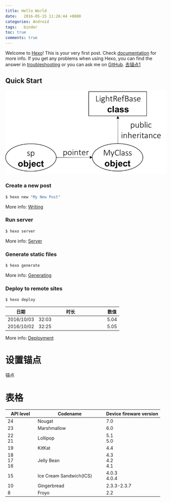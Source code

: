 ```yaml
---
title: Hello World
date:   2016-05-15 11:26:44 +0800
categories: Android
tags:   binder
toc: true
comments: true
---
```

Welcome to [Hexo](https://hexo.io/)! This is your very first post. Check [documentation](https://hexo.io/docs/) for more info. If you get any problems when using Hexo, you can find the answer in [troubleshooting](https://hexo.io/docs/troubleshooting.html) or you can ask me on [GitHub](https://github.com/hexojs/hexo/issues).
[去锚点1](#anchor1)
## Quick Start
![haha](hello-world/img04.png)
### Create a new post

``` bash
$ hexo new "My New Post"
```

More info: [Writing](https://hexo.io/docs/writing.html)

### Run server

``` bash
$ hexo server
```

More info: [Server](https://hexo.io/docs/server.html)

### Generate static files

``` bash
$ hexo generate
```

More info: [Generating](https://hexo.io/docs/generating.html)

### Deploy to remote sites

``` bash
$ hexo deploy
```
日期|时长|数值
---|----|----
2016/10/03|32:03|5.04
2016/10/02|32:25|5.05

More info: [Deployment](https://hexo.io/docs/deployment.html)

# 设置锚点
<a name="anchor1"></a>
锚点

# 表格

<style>
table th:nth-of-type(1){
    width: 80px;
}
table th:nth-of-type(2){
    width: 200px;
}
</style>

API level|Codename|Device fireware version
---|---|---
24|Nougat|7.0
23|Marshmallow|6.0
22<br>21|Lollipop|5.1<br>5.0
19|KitKat|4.4
18<br>17<br>16|Jelly Bean|4.3<br>4.2<br>4.1
15|Ice Cream Sandwich(ICS)|4.0.3<br>4.0.4
10|Gingerbread|2.3.3-2.3.7
8|Froyo|2.2
